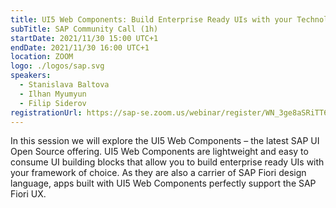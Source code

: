 ```yaml
---
title: UI5 Web Components: Build Enterprise Ready UIs with your Technology of Choice
subTitle: SAP Community Call (1h)
startDate: 2021/11/30 15:00 UTC+1
endDate: 2021/11/30 16:00 UTC+1
location: ZOOM
logo: ./logos/sap.svg
speakers:
  - Stanislava Baltova
  - Ilhan Myumyun
  - Filip Siderov
registrationUrl: https://sap-se.zoom.us/webinar/register/WN_3ge8aSRiTT6njTHjsqJU3w
---
```


In this session we will explore the UI5 Web Components – the latest SAP UI Open Source offering. UI5 Web Components are lightweight and easy to consume UI building blocks that allow you to build enterprise ready UIs with your framework of choice. As they are also a carrier of SAP Fiori design language, apps built with UI5 Web Components perfectly support the SAP Fiori UX.
